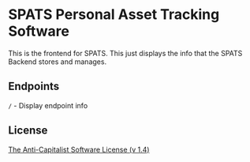 # SPATS Personal Asset Tracking Software
This is the frontend for SPATS. This just displays the info that the SPATS Backend stores and manages.

## Endpoints
`/` - Display endpoint info

## License
[The Anti-Capitalist Software License (v 1.4)](https://anticapitalist.software)
